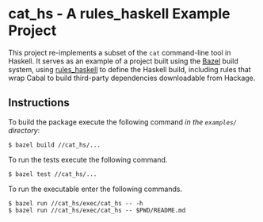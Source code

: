 # cat_hs - A rules_haskell Example Project

This project re-implements a subset of the `cat` command-line tool in
Haskell. It serves as an example of a project built using
the [Bazel][bazel] build system, using [rules_haskell][rules_haskell]
to define the Haskell build, including rules that wrap Cabal to build
third-party dependencies downloadable from Hackage.

[bazel]: https://bazel.build/
[rules_haskell]: https://haskell.build/

## Instructions

To build the package execute the following command *in the `examples/`
directory*:

```
$ bazel build //cat_hs/...
```

To run the tests execute the following command.

```
$ bazel test //cat_hs/...
```

To run the executable enter the following commands.

```
$ bazel run //cat_hs/exec/cat_hs -- -h
$ bazel run //cat_hs/exec/cat_hs -- $PWD/README.md
```
